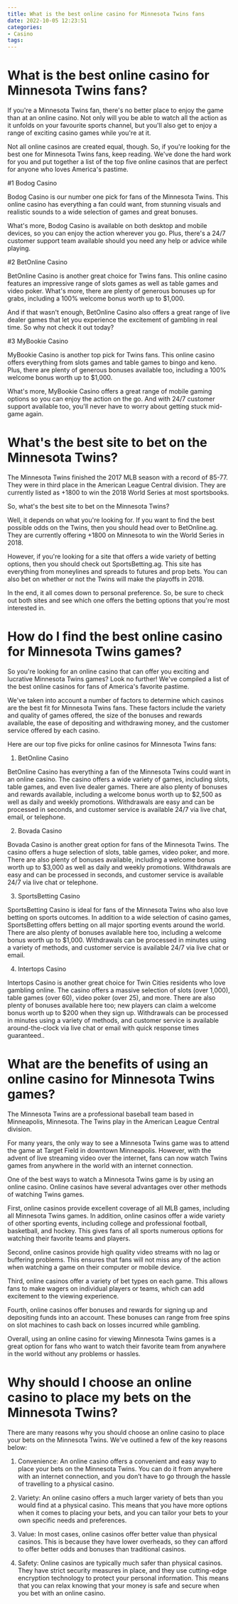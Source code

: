 ```yaml
---
title: What is the best online casino for Minnesota Twins fans 
date: 2022-10-05 12:23:51
categories:
- Casino
tags:
---
```



#  What is the best online casino for Minnesota Twins fans? 

If you're a Minnesota Twins fan, there's no better place to enjoy the game than at an online casino. Not only will you be able to watch all the action as it unfolds on your favourite sports channel, but you'll also get to enjoy a range of exciting casino games while you're at it.

Not all online casinos are created equal, though. So, if you're looking for the best one for Minnesota Twins fans, keep reading. We've done the hard work for you and put together a list of the top five online casinos that are perfect for anyone who loves America's pastime.

#1 Bodog Casino

Bodog Casino is our number one pick for fans of the Minnesota Twins. This online casino has everything a fan could want, from stunning visuals and realistic sounds to a wide selection of games and great bonuses.

What's more, Bodog Casino is available on both desktop and mobile devices, so you can enjoy the action wherever you go. Plus, there's a 24/7 customer support team available should you need any help or advice while playing.

#2 BetOnline Casino

BetOnline Casino is another great choice for Twins fans. This online casino features an impressive range of slots games as well as table games and video poker. What's more, there are plenty of generous bonuses up for grabs, including a 100% welcome bonus worth up to $1,000.

And if that wasn't enough, BetOnline Casino also offers a great range of live dealer games that let you experience the excitement of gambling in real time. So why not check it out today?

#3 MyBookie Casino

MyBookie Casino is another top pick for Twins fans. This online casino offers everything from slots games and table games to bingo and keno. Plus, there are plenty of generous bonuses available too, including a 100% welcome bonus worth up to $1,000.


What's more, MyBookie Casino offers a great range of mobile gaming options so you can enjoy the action on the go. And with 24/7 customer support available too, you'll never have to worry about getting stuck mid-game again.

#  What's the best site to bet on the Minnesota Twins? 

The Minnesota Twins finished the 2017 MLB season with a record of 85-77. They were in third place in the American League Central division. They are currently listed as +1800 to win the 2018 World Series at most sportsbooks. 

So, what's the best site to bet on the Minnesota Twins?

Well, it depends on what you're looking for. If you want to find the best possible odds on the Twins, then you should head over to BetOnline.ag. They are currently offering +1800 on Minnesota to win the World Series in 2018.

However, if you're looking for a site that offers a wide variety of betting options, then you should check out SportsBetting.ag. This site has everything from moneylines and spreads to futures and prop bets. You can also bet on whether or not the Twins will make the playoffs in 2018.

In the end, it all comes down to personal preference. So, be sure to check out both sites and see which one offers the betting options that you're most interested in.

#  How do I find the best online casino for Minnesota Twins games? 

So you're looking for an online casino that can offer you exciting and lucrative Minnesota Twins games? Look no further! We've compiled a list of the best online casinos for fans of America's favorite pastime.

We've taken into account a number of factors to determine which casinos are the best fit for Minnesota Twins fans. These factors include the variety and quality of games offered, the size of the bonuses and rewards available, the ease of depositing and withdrawing money, and the customer service offered by each casino.

Here are our top five picks for online casinos for Minnesota Twins fans:

1. BetOnline Casino 

BetOnline Casino has everything a fan of the Minnesota Twins could want in an online casino. The casino offers a wide variety of games, including slots, table games, and even live dealer games. There are also plenty of bonuses and rewards available, including a welcome bonus worth up to $2,500 as well as daily and weekly promotions. Withdrawals are easy and can be processed in seconds, and customer service is available 24/7 via live chat, email, or telephone.

2. Bovada Casino 

Bovada Casino is another great option for fans of the Minnesota Twins. The casino offers a huge selection of slots, table games, video poker, and more. There are also plenty of bonuses available, including a welcome bonus worth up to $3,000 as well as daily and weekly promotions. Withdrawals are easy and can be processed in seconds, and customer service is available 24/7 via live chat or telephone.

3. SportsBetting Casino 

SportsBetting Casino is ideal for fans of the Minnesota Twins who also love betting on sports outcomes. In addition to a wide selection of casino games, SportsBetting offers betting on all major sporting events around the world. There are also plenty of bonuses available here too, including a welcome bonus worth up to $1,000. Withdrawals can be processed in minutes using a variety of methods, and customer service is available 24/7 via live chat or email.

4. Intertops Casino 

Intertops Casino is another great choice for Twin Cities residents who love gambling online. The casino offers a massive selection of slots (over 1,000), table games (over 60), video poker (over 25), and more. There are also plenty of bonuses available here too; new players can claim a welcome bonus worth up to $200 when they sign up. Withdrawals can be processed in minutes using a variety of methods, and customer service is available around-the-clock via live chat or email with quick response times guaranteed..

#  What are the benefits of using an online casino for Minnesota Twins games?

The Minnesota Twins are a professional baseball team based in Minneapolis, Minnesota. The Twins play in the American League Central division.

For many years, the only way to see a Minnesota Twins game was to attend the game at Target Field in downtown Minneapolis. However, with the advent of live streaming video over the internet, fans can now watch Twins games from anywhere in the world with an internet connection.

One of the best ways to watch a Minnesota Twins game is by using an online casino. Online casinos have several advantages over other methods of watching Twins games.

First, online casinos provide excellent coverage of all MLB games, including all Minnesota Twins games. In addition, online casinos offer a wide variety of other sporting events, including college and professional football, basketball, and hockey. This gives fans of all sports numerous options for watching their favorite teams and players.

Second, online casinos provide high quality video streams with no lag or buffering problems. This ensures that fans will not miss any of the action when watching a game on their computer or mobile device.

Third, online casinos offer a variety of bet types on each game. This allows fans to make wagers on individual players or teams, which can add excitement to the viewing experience.

Fourth, online casinos offer bonuses and rewards for signing up and depositing funds into an account. These bonuses can range from free spins on slot machines to cash back on losses incurred while gambling.

Overall, using an online casino for viewing Minnesota Twins games is a great option for fans who want to watch their favorite team from anywhere in the world without any problems or hassles.

#  Why should I choose an online casino to place my bets on the Minnesota Twins?

There are many reasons why you should choose an online casino to place your bets on the Minnesota Twins. We’ve outlined a few of the key reasons below:

1. Convenience: An online casino offers a convenient and easy way to place your bets on the Minnesota Twins. You can do it from anywhere with an internet connection, and you don’t have to go through the hassle of travelling to a physical casino.

2. Variety: An online casino offers a much larger variety of bets than you would find at a physical casino. This means that you have more options when it comes to placing your bets, and you can tailor your bets to your own specific needs and preferences.

3. Value: In most cases, online casinos offer better value than physical casinos. This is because they have lower overheads, so they can afford to offer better odds and bonuses than traditional casinos.

4. Safety: Online casinos are typically much safer than physical casinos. They have strict security measures in place, and they use cutting-edge encryption technology to protect your personal information. This means that you can relax knowing that your money is safe and secure when you bet with an online casino.